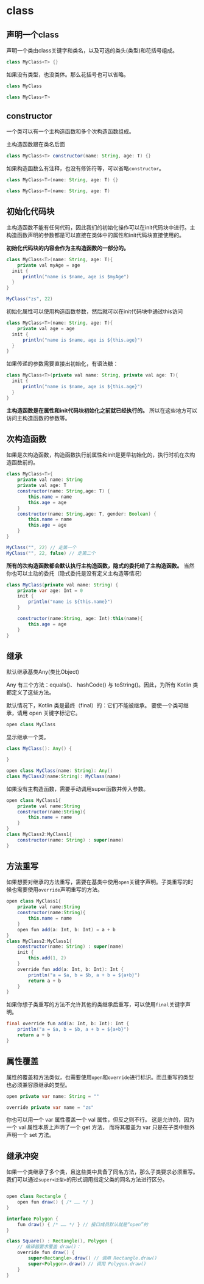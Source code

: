 # class

## 声明一个class

声明一个类由class关键字和类名，以及可选的类头(类型)和花括号组成。

```java
class MyClass<T> {}
```

如果没有类型，也没类体。那么花括号也可以省略。

```java
class MyClass

class MyClass<T>
```

## constructor

一个类可以有一个主构造函数和多个次构造函数组成。

主构造函数跟在类名后面

```java
class MyClass<T> constructor(name: String, age: T) {}
```

如果构造函数么有注释，也没有修饰符等，可以省略`constructor`。

```java
class MyClass<T>(name: String, age: T) {}

class MyClass<T>(name: String, age: T)
```

## 初始化代码块

主构造函数不能有任何代码，因此我们的初始化操作可以在init代码块中进行。主构造函数声明的参数都是可以直接在类体中的属性和init代码块直接使用的。

**初始化代码块的内容会作为主构造函数的一部分的。**

```java
class MyClass<T>(name: String, age: T){
    private val myAge = age
  init {
      println("name is $name, age is $myAge")
  }
}

MyClass("zs", 22)
```

初始化属性可以使用构造函数参数，然后就可以在init代码块中通过this访问

```java
class MyClass<T>(name: String, age: T){
    private val age = age
  init {
      println("name is $name, age is ${this.age}")
  }
}
```

如果传递的参数需要直接出初始化，有语法糖：

```java
class MyClass<T>(private val name: String, private val age: T){
  init {
      println("name is $name, age is ${this.age}")
  }
}
```

**主构造函数是在属性和init代码块初始化之前就已经执行的。** 所以在这些地方可以访问主构造函数的参数等。

## 次构造函数

如果是次构造函数，构造函数执行前属性和init是更早初始化的，执行时机在次构造函数前的。

```java
class MyClass<T>{
    private val name: String
    private val age: T
    constructor(name: String,age: T) {
        this.name = name
        this.age = age
    }
    constructor(name: String,age: T, gender: Boolean) {
        this.name = name
        this.age = age
    }
}

MyClass("", 22) // 走第一个
MyClass("", 22, false) // 走第二个
```

**所有的次构造函数都会默认执行主构造函数，隐式的委托给了主构造函数。**
当然你也可以主动的委托（隐式委托是没有定义主构造等情况）

```java
class MyClass(private val name: String) {
    private var age: Int = 0
    init {
        println("name is ${this.name}")
    }

    constructor(name:String, age: Int):this(name){ 
        this.age = age
    }
}
```

## 继承

默认继承基类Any(类比Object)

Any 有三个方法：equals()、 hashCode() 与 toString()。因此，为所有 Kotlin 类都定义了这些方法。

默认情况下，Kotlin 类是最终（final）的：它们不能被继承。 要使一个类可继承，请用 open 关键字标记它。

```java
open class MyClass
```

显示继承一个类。

```java
class MyClass(): Any() {

}

open class MyClass(name: String): Any()
class MyClass2(name:String): MyClass(name)
```

如果没有主构造函数，需要手动调用super函数并传入参数。

```java
open class MyClass1{
    private val name:String
    constructor(name:String){
        this.name = name
    }
}
class MyClass2:MyClass1{
    constructor(name: String) : super(name)
}
```

## 方法重写

如果想要对继承的方法重写，需要在基类中使用`open`关键字声明。子类重写的时候也需要使用`override`声明重写的方法。

```java
open class MyClass1{
    private val name:String
    constructor(name:String){
        this.name = name
    }
    open fun add(a: Int, b: Int) = a + b
}
class MyClass2:MyClass1{
    constructor(name: String) : super(name)
    init {
        this.add(1, 2)
    }
    override fun add(a: Int, b: Int): Int {
        println("a = $a, b = $b, a + b = ${a+b}")
        return a + b
    }
}
```

如果你想子类重写的方法不允许其他的类继承后重写，可以使用`final`关键字声明。

```java
final override fun add(a: Int, b: Int): Int {
    println("a = $a, b = $b, a + b = ${a+b}")
    return a + b
}
```

## 属性覆盖

属性的覆盖和方法类似，也需要使用`open`和`override`进行标识。而且重写的类型也必须兼容原继承的类型。

```java
open private var name: String = ""

override private var name = "zs"
```

你也可以用一个 var 属性覆盖一个 val 属性，但反之则不行。 这是允许的，因为一个 val 属性本质上声明了一个 get 方法， 而将其覆盖为 var 只是在子类中额外声明一个 set 方法。

## 继承冲突

如果一个类继承了多个类，且这些类中具备了同名方法，那么子类要求必须重写。我们可以通过`super<泛型>`的形式调用指定父类的同名方法进行区分。

```java

open class Rectangle {
    open fun draw() { /* …… */ }
}

interface Polygon {
    fun draw() { /* …… */ } // 接口成员默认就是“open”的
}

class Square() : Rectangle(), Polygon {
    // 编译器要求覆盖 draw()：
    override fun draw() {
        super<Rectangle>.draw() // 调用 Rectangle.draw()
        super<Polygon>.draw() // 调用 Polygon.draw()
    }
}
```
